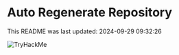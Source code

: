 # Auto Regenerate Repository

This README was last updated: 2024-09-29 09:32:26

 ![TryHackMe](https://tryhackme.com/badge/533634)